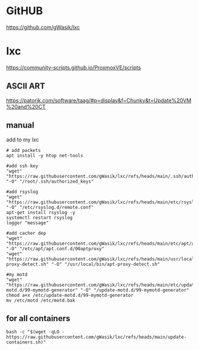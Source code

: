 # GitHUB

https://github.com/gWasik/lxc

# lxc

https://community-scripts.github.io/ProxmoxVE/scripts

## ASCII ART

https://patorjk.com/software/taag/#p=display&f=Chunky&t=Update%20VM%20and%20CT

## manual

add to my lxc

```
# add packets
apt install -y htop net-tools

#add ssh key
"wget" "https://raw.githubusercontent.com/gWasik/lxc/refs/heads/main/.ssh/authorized_keys" "-O" "/root/.ssh/authorized_keys"

#add rsyslog 
"wget" "https://raw.githubusercontent.com/gWasik/lxc/refs/heads/main/etc/rsyslog.d/remote.conf" "-O" "/etc/rsyslog.d/remote.conf"
apt-get install rsyslog -y
systemctl restart rsyslog
logger "message"

#add cacher dep
"wget" "https://raw.githubusercontent.com/gWasik/lxc/refs/heads/main/etc/apt/apt.conf.d/00aptproxy" "-O" "/etc/apt/apt.conf.d/00aptproxy"
"wget" "https://raw.githubusercontent.com/gWasik/lxc/refs/heads/main/usr/local/bin/apt-proxy-detect.sh" "-O" "/usr/local/bin/apt-proxy-detect.sh"

#my motd
"wget" "https://raw.githubusercontent.com/gWasik/lxc/refs/heads/main/etc/update-motd.d/99-mymotd-generator" "-O" "/update-motd.d/99-mymotd-generator"
chmod a+x /etc/update-motd.d/99-mymotd-generator
mv /etc/motd /etc/motd.bak

```

## for all containers

```
bash -c "$(wget -qLO - https://raw.githubusercontent.com/gWasik/lxc/refs/heads/main/update-containers.sh)"
```
